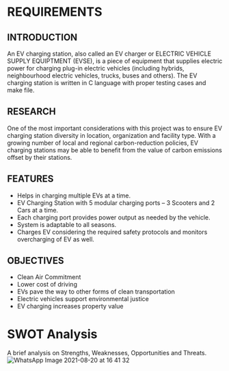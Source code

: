 # REQUIREMENTS

## INTRODUCTION
An EV charging station, also called an EV charger or ELECTRIC VEHICLE SUPPLY EQUIPTMENT (EVSE), is a piece of equipment that supplies electric power for charging plug-in electric vehicles (including hybrids, neighbourhood electric vehicles, trucks, buses and others).
The EV charging station is written in C language with proper testing cases and make file.

## RESEARCH
One of the most important considerations with this project was to ensure EV charging station diversity in location, organization and facility type. With a growing number of local and regional carbon-reduction policies, EV charging stations may be able to benefit from the value of carbon emissions offset by their stations.

## FEATURES
  -	Helps in charging multiple EVs at a time.
  -	EV Charging Station with 5 modular charging ports – 3 Scooters and 2 Cars at a time.
  -	Each charging port provides power output as needed by the vehicle.
  -	System is adaptable to all seasons. 
  -	Charges EV considering the required safety protocols and monitors overcharging of EV as well. 

## OBJECTIVES
 - Clean Air Commitment
 - Lower cost of driving
 - EVs pave the way to other forms of clean transportation
 - Electric vehicles support environmental justice
 - EV charging increases property value

# SWOT Analysis
 A brief analysis on Strengths, Weaknesses, Opportunities and Threats.
![WhatsApp Image 2021-08-20 at 16 41 32](https://user-images.githubusercontent.com/62830313/130358052-a38e4141-d4a7-4979-a24e-8478bf6e098a.jpeg)


